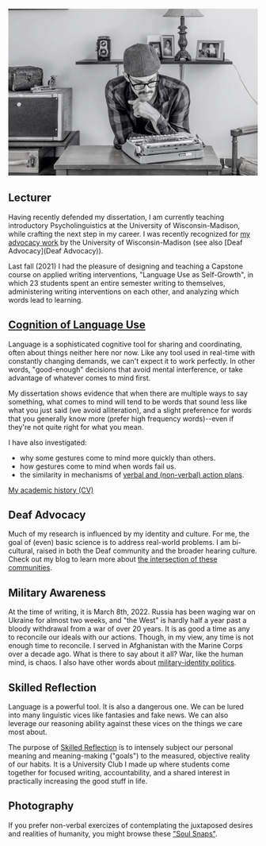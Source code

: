 ![Mark at the keys](profile_main.gif)

## Lecturer  
Having recently defended my dissertation, I am currently teaching introductory Psycholinguistics at the University of Wisconsin-Madison, while crafting the next step in my career. I was recently recognized for [my advocacy work](https://grad.wisc.edu/diversity/graduate-student-service-scholarships/) by the University of Wisconsin-Madison (see also [Deaf Advocacy](Deaf Advocacy)).

Last fall (2021) I had the pleasure of designing and teaching a Capstone course on applied writing interventions, "Language Use as Self-Growth", in which 23 students spent an entire semester writing to themselves, administering writing interventions on each other, and analyzing which words lead to learning.

## [Cognition of Language Use](http://lcnl.wisc.edu/index.php/mark-koranda/)
Language is a sophisticated cognitive tool for sharing and coordinating, often about things neither here nor now. 
Like any tool used in real-time with constantly changing demands, we can't expect it to work perfectly. 
In other words, "good-enough" decisions that avoid mental interference, or take advantage of whatever comes to mind first. 

My dissertation shows evidence that when there are multiple ways to say something, what comes to mind will tend to be words that sound less like what you just said (we avoid alliteration), and a slight preference for words that you generally know more (prefer high frequency words)--even if they're not quite right for what you mean.

I have also investigated:  

- why some gestures come to mind more quickly than others.  
- how gestures come to mind when words fail us.  
- the similarity in mechanisms of [verbal and (non-verbal) action plans](https://www.frontiersin.org/articles/10.3389/fpsyg.2020.01193/full).
 
[My academic history (CV)](docs/cv-mark_koranda.pdf)

## Deaf Advocacy  
Much of my research is influenced by my identity and culture. For me, the goal of (even) basic science is to address real-world problems. I am bi-cultural, raised in both the Deaf community and the broader hearing culture. Check out my blog to learn more about [the intersection of these communities](https://thoughtrepair.wordpress.com/2013/10/05/talk-about-deafhood/). 

## Military Awareness  
At the time of writing, it is March 8th, 2022. Russia has been waging war on Ukraine for almost two weeks, and "the West" is hardly half a year past a bloody withdrawal from a war of over 20 years. It is as good a time as any to reconcile our ideals with our actions. Though, in my view, any time is not enough time to reconcile. I served in Afghanistan with the Marine Corps over a decade ago. What is there to say about it all? War, like the human mind, is chaos. I also have other words about [military-identity politics](https://thoughtrepair.wordpress.com/2017/04/08/the-unedited-war-story-of-a-veteran/).

## Skilled Reflection  
Language is a powerful tool. It is also a dangerous one. We can be lured into many linguistic vices like fantasies and fake news. We can also leverage our reasoning ability against these vices on the things we care most about. 

The purpose of [Skilled Reflection](https://skilledreflection.org) is to intensely subject our personal meaning and meaning-making ("goals") to the measured, objective reality of our habits. It is a University Club I made up where students come together for focused writing, accountability, and a shared interest in practically increasing the good stuff in life. 

## Photography  
If you prefer non-verbal exercizes of contemplating the juxtaposed desires and realities of humanity, you might browse these ["Soul Snaps"](https://soulsnap.photos).

